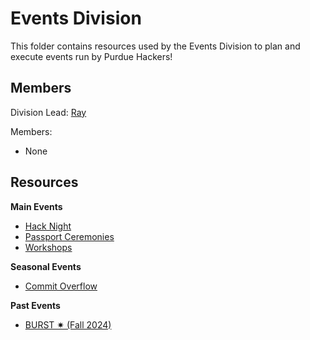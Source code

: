 # Events Division

This folder contains resources used by the Events Division to plan and execute events run by Purdue Hackers!

## Members

Division Lead: [Ray](https://github.com/purduehackers/dark-forest/blob/main/people/organizers/rayhanadev.md)

Members:
- None

## Resources

**Main Events**

- [Hack Night](/events/hack-night/README.md)
- [Passport Ceremonies](/events/passport-ceremonies/README.md)
- [Workshops](/events/workshops/README.md)

**Seasonal Events**

- [Commit Overflow](/events/commit-overflow/README.md)

**Past Events**

- [BURST ✷ (Fall 2024)](/events/archive/burst-f24/README.md)
